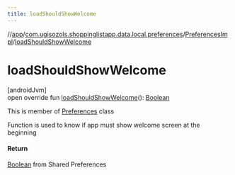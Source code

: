 ```yaml
---
title: loadShouldShowWelcome
---
```

//[app](../../../index.html)/[com.ugisozols.shoppinglistapp.data.local.preferences](../index.html)/[PreferencesImpl](index.html)/[loadShouldShowWelcome](load-should-show-welcome.html)



# loadShouldShowWelcome



[androidJvm]\
open override fun [loadShouldShowWelcome](load-should-show-welcome.html)(): [Boolean](https://kotlinlang.org/api/latest/jvm/stdlib/kotlin/-boolean/index.html)



This is member of [Preferences](../../com.ugisozols.shoppinglistapp.domain.preferences/-preferences/index.html) class



Function is used to know if app must show welcome screen at the beginning



#### Return



[Boolean](https://kotlinlang.org/api/latest/jvm/stdlib/kotlin/-boolean/index.html) from Shared Preferences




